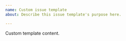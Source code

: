 ```yaml
---
name: Custom issue template
about: Describe this issue template's purpose here.

---
```


Custom template content.
